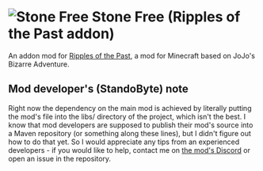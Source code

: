 # ![Stone Free](https://cdn.discordapp.com/attachments/1060530098006143057/1139945342058643587/stone_free.png) Stone Free (Ripples of the Past addon)
An addon mod for [Ripples of the Past](https://github.com/StandoByte/Ripples-of-the-Past), a mod for Minecraft based on JoJo's Bizarre Adventure.

## Mod developer's (StandoByte) note
Right now the dependency on the main mod is achieved by literally putting the mod's file into the libs/ directory of the project, which isn't the best. I know that mod developers are supposed to publish their mod's source into a Maven repository (or something along these lines), but I didn't figure out how to do that yet. So I would appreciate any tips from an experienced developers - if you would like to help, contact me on [the mod's Discord](https://discord.gg/4GcjnMnXP4) or open an issue in the repository.
